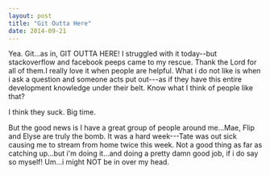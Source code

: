 ```yaml
---
layout: post
title: "Git Outta Here"
date: 2014-09-21
---
```


Yea. Git...as in, GIT OUTTA HERE! I struggled with it today--but stackoverflow and facebook peeps came to my rescue. Thank the Lord for all of them.I really love it when people are helpful. What i do not like is when i ask a question and someone acts put out---as if they have this entire development knowledge under their belt. Know what I think of people like that? 

I think they suck. 
Big time. 

But the good news is I have a great group of people around me...Mae, Flip and Elyse are truly the bomb. It was a hard week---Tate was out sick causing me to stream from home twice this week. Not a good thing as far as catching up...but i'm doing it...and doing a pretty damn good job, if i do say so myself!
Um...i might NOT be in over my head.